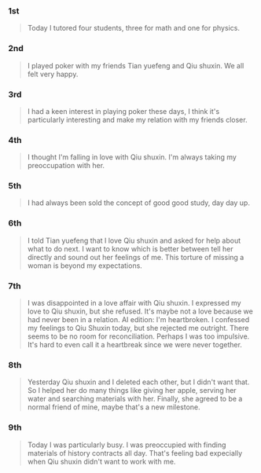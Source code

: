 ### 1st
> Today I tutored four students, three for math and one for physics.

### 2nd
> I played poker with my friends Tian yuefeng and Qiu shuxin. We all felt very happy.

### 3rd
> I had a keen interest in playing poker these days, I think it's particularly interesting and make my relation with my friends closer.

### 4th
> I thought I'm falling in love with Qiu shuxin. I'm always taking my preoccupation with her.

### 5th
> I had always been sold the concept of good good study, day day up.

### 6th
> I told Tian yuefeng that I love Qiu shuxin and asked for help about what to do next. I want to know which is better between tell her directly and sound out her feelings of me. This torture of missing a woman is beyond my expectations.

### 7th
> I was disappointed in a love affair with Qiu shuxin. I expressed my love to Qiu shuxin, but she refused. It's maybe not a love because we had never been in a relation.
> AI edition: I'm heartbroken. I confessed my feelings to Qiu Shuxin today, but she rejected me outright. There seems to be no room for reconciliation. Perhaps I was too impulsive. It's hard to even call it a heartbreak since we were never together.

### 8th
> Yesterday Qiu shuxin and I deleted each other, but I didn't want that. So I helped her do many things like giving her apple, serving her water and searching materials with her. Finally, she agreed to be a normal friend of mine, maybe that's a new milestone.

### 9th
> Today I was particularly busy. I was preoccupied with finding materials of history contracts all day. That's feeling bad expecially when Qiu shuxin didn't want to work with me.
